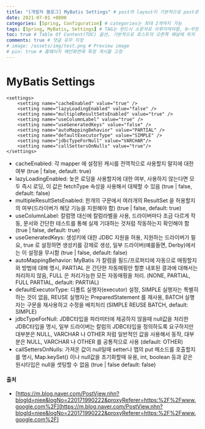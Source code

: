 ```yaml
---
title: "[개발자 블로그] MyBatis Settings" # post의 layout이 기본적으로 post로 설정되어있어서 Front Matter에 따로 layout변수를 만들어 주지 않아도 됨
date: 2021-07-01 +0800
categories: [Spring, Configuration] # categories는 최대 2개까지 가능
tags: [Spring, MyBatis, Settings] # TAG는 반드시 소문자로 이루어져야함, 0~무한개까지 지정 가능
toc: true # Table Of Content(TOC) 옵션, 기본적으로 포스트의 오른쪽 패널에 위치
comments: true # 댓글 유무 지정
# image: /assets/img/test.png # Preview image
# pin: true # 홈페이지 메인화면에 특정 게시물 고정
---
```


# MyBatis Settings

~~~
<settings>
	<setting name="cacheEnabled" value="true" />				
	<setting name="lazyLoadingEnabled" value="false" />
	<setting name="multipleResultSetsEnabled" value="true" />	
	<setting name="useColumnLabel" value="true" />				
	<setting name="useGeneratedKeys" value="false" />
	<setting name="autoMappingBehavior" value="PARTIAL" />
	<setting name="defaultExecutorType" value="SIMPLE" />
	<setting name="jdbcTypeForNull" value="VARCHAR"/>
	<setting name="callSettersOnNulls" value="true"/>
</settings>
~~~

- cacheEnabled: 각 mapper 에 설정된 캐시를 전역적으로 사용할지 말지에 대한 여부 (true | false, default: true)
- lazyLoadingEnabled: 늦은 로딩을 사용할지에 대한 여부, 사용하지 않는다면 모두 즉시 로딩, 이 값은 fetchType 속성을 사용해서 대체할 수 있음 (true | false, default: false)
- multipleResultSetsEnabled: 한개의 구문에서 여러개의 ResultSet 을 허용할지의 여부(드라이버가 해당 기능을 지원해야 함) (true | false, default: true)
- useColumnLabel: 칼럼명 대신에 칼럼라벨을 사용, 드라이버마다 조금 다르게 작동, 문서와 간단한 테스트를 통해 실제 기대하는 것처럼 작동하는지 확인해야 함 (true | false, default: true)
- useGeneratedKeys: 생성키에 대한 JDBC 지원을 허용, 지원하는 드라이버가 필요, true 로 설정하면 생성키를 강제로 생성, 일부 드라이버(예를들면, Derby)에서는 이 설정을 무시함 (true | false, default: false)
- autoMappingBehavior: MyBatis 가 칼럼을 필드/프로퍼티에 자동으로 매핑할지와 방법에 대해 명시, PARTIAL 은 간단한 자동매핑만 할뿐 내포된 결과에 대해서는 처리하지 않음, FULL 은 처리가능한 모든 자동매핑을 처리. (NONE, PARTIAL, FULL PARTIAL, default: PARTIAL)
- defaultExecutorType:  디폴트 실행자(executor) 설정, SIMPLE 실행자는 특별히 하는 것이 없음, REUSE 실행자는 PreparedStatement 를 재사용, BATCH 실행자는 구문을 재사용하고 수정을 배치처리 (SIMPLE REUSE BATCH, default: SIMPLE)
- jdbcTypeForNull: JDBC타입을 파라미터에 제공하지 않을때 null값을 처리한 JDBC타입을 명시, 일부 드라이버는 칼럼의 JDBC타입을 정의하도록 요구하지만 대부분은 NULL, VARCHAR 나 OTHER 처럼 일반적인 값을 사용해서 동작, 대부분은 NULL, VARCHAR 나 OTHER 를 공통적으로 사용 (default: OTHER)
- callSettersOnNulls: 가져온 값이 null일때 setter나 맵의 put 메소드를 호출할지를 명시, Map.keySet() 이나 null값을 초기화할때 유용, int, boolean 등과 같은 원시타입은 null을 셋팅할 수 없음 (true | false default: false)

#### 출처
- [https://m.blog.naver.com/PostView.nhn?blogId=niee&logNo=220171990222&proxyReferer=https:%2F%2Fwww.google.com%2F](https://m.blog.naver.com/PostView.nhn?blogId=niee&logNo=220171990222&proxyReferer=https:%2F%2Fwww.google.com%2F)